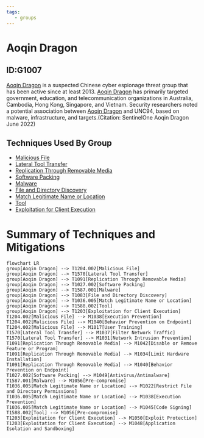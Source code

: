 ```yaml
---
tags:
   - groups
---
```

# Aoqin Dragon
## ID:G1007
[Aoqin Dragon](groups/G1007) is a suspected Chinese cyber espionage threat group that has been active since at least 2013. [Aoqin Dragon](groups/G1007) has primarily targeted government, education, and telecommunication organizations in Australia, Cambodia, Hong Kong, Singapore, and Vietnam. Security researchers noted a potential association between [Aoqin Dragon](groups/G1007) and UNC94, based on malware, infrastructure, and targets.(Citation: SentinelOne Aoqin Dragon June 2022)
## Techniques Used By Group
* [Malicious File](techniques/T1204/002)
* [Lateral Tool Transfer](techniques/T1570)
* [Replication Through Removable Media](techniques/T1091)
* [Software Packing](techniques/T1027/002)
* [Malware](techniques/T1587/001)
* [File and Directory Discovery](techniques/T1083)
* [Match Legitimate Name or Location](techniques/T1036/005)
* [Tool](techniques/T1588/002)
* [Exploitation for Client Execution](techniques/T1203)

# Summary of Techniques and Mitigations
```mermaid
flowchart LR
group[Aoqin Dragon] --> T1204.002[Malicious File]
group[Aoqin Dragon] --> T1570[Lateral Tool Transfer]
group[Aoqin Dragon] --> T1091[Replication Through Removable Media]
group[Aoqin Dragon] --> T1027.002[Software Packing]
group[Aoqin Dragon] --> T1587.001[Malware]
group[Aoqin Dragon] --> T1083[File and Directory Discovery]
group[Aoqin Dragon] --> T1036.005[Match Legitimate Name or Location]
group[Aoqin Dragon] --> T1588.002[Tool]
group[Aoqin Dragon] --> T1203[Exploitation for Client Execution]
T1204.002[Malicious File] --> M1038[Execution Prevention]
T1204.002[Malicious File] --> M1040[Behavior Prevention on Endpoint]
T1204.002[Malicious File] --> M1017[User Training]
T1570[Lateral Tool Transfer] --> M1037[Filter Network Traffic]
T1570[Lateral Tool Transfer] --> M1031[Network Intrusion Prevention]
T1091[Replication Through Removable Media] --> M1042[Disable or Remove Feature or Program]
T1091[Replication Through Removable Media] --> M1034[Limit Hardware Installation]
T1091[Replication Through Removable Media] --> M1040[Behavior Prevention on Endpoint]
T1027.002[Software Packing] --> M1049[Antivirus/Antimalware]
T1587.001[Malware] --> M1056[Pre-compromise]
T1036.005[Match Legitimate Name or Location] --> M1022[Restrict File and Directory Permissions]
T1036.005[Match Legitimate Name or Location] --> M1038[Execution Prevention]
T1036.005[Match Legitimate Name or Location] --> M1045[Code Signing]
T1588.002[Tool] --> M1056[Pre-compromise]
T1203[Exploitation for Client Execution] --> M1050[Exploit Protection]
T1203[Exploitation for Client Execution] --> M1048[Application Isolation and Sandboxing]
```